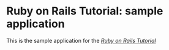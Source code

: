 # Ruby on Rails Tutorial: sample application

This is the sample application for the [*Ruby on Rails Tutorial*](http://railstutorial.org/)
